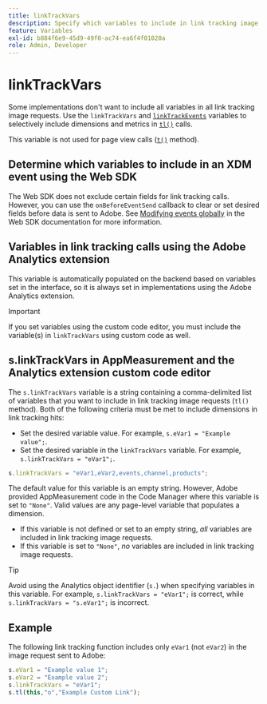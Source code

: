 ```yaml
---
title: linkTrackVars
description: Specify which variables to include in link tracking image requests.
feature: Variables
exl-id: b884f6e9-45d9-49f0-ac74-ea6f4f01020a
role: Admin, Developer
---
```

# linkTrackVars

Some implementations don't want to include all variables in all link tracking image requests. Use the `linkTrackVars` and [`linkTrackEvents`](linktrackevents.md) variables to selectively include dimensions and metrics in [`tl()`](../functions/tl-method.md) calls.

This variable is not used for page view calls ([`t()`](../functions/t-method.md) method).

## Determine which variables to include in an XDM event using the Web SDK

The Web SDK does not exclude certain fields for link tracking calls. However, you can use the `onBeforeEventSend` callback to clear or set desired fields before data is sent to Adobe. See [Modifying events globally](https://experienceleague.adobe.com/docs/experience-platform/edge/fundamentals/tracking-events.html#modifying-events-globally) in the Web SDK documentation for more information.

## Variables in link tracking calls using the Adobe Analytics extension

This variable is automatically populated on the backend based on variables set in the interface, so it is always set in implementations using the Adobe Analytics extension.

>[!IMPORTANT]
>
>If you set variables using the custom code editor, you must include the variable(s) in `linkTrackVars` using custom code as well.

## s.linkTrackVars in AppMeasurement and the Analytics extension custom code editor

The `s.linkTrackVars` variable is a string containing a comma-delimited list of variables that you want to include in link tracking image requests (`tl()` method). Both of the following criteria must be met to include dimensions in link tracking hits:

* Set the desired variable value. For example, `s.eVar1 = "Example value";`.
* Set the desired variable in the `linkTrackVars` variable. For example, `s.linkTrackVars = "eVar1";`.

```js
s.linkTrackVars = "eVar1,eVar2,events,channel,products";
```

The default value for this variable is an empty string. However, Adobe provided AppMeasurement code in the Code Manager where this variable is set to `"None"`. Valid values are any page-level variable that populates a dimension.

* If this variable is not defined or set to an empty string, *all* variables are included in link tracking image requests.
* If this variable is set to `"None"`, *no* variables are included in link tracking image requests.

>[!TIP]
>
>Avoid using the Analytics object identifier (`s.`) when specifying variables in this variable. For example, `s.linkTrackVars = "eVar1";` is correct, while `s.linkTrackVars = "s.eVar1";` is incorrect.

## Example

The following link tracking function includes only `eVar1` (not `eVar2`) in the image request sent to Adobe:

```js
s.eVar1 = "Example value 1";
s.eVar2 = "Example value 2";
s.linkTrackVars = "eVar1";
s.tl(this,"o","Example Custom Link");
```

